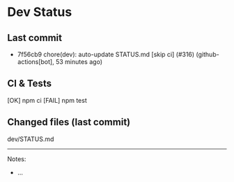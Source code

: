# Dev Status

## Last commit
- 7f56cb9 chore(dev): auto-update STATUS.md [skip ci] (#316) (github-actions[bot], 53 minutes ago)
## CI & Tests
[OK] npm ci
[FAIL] npm test

## Changed files (last commit)
dev/STATUS.md

---
Notes:
- ...
